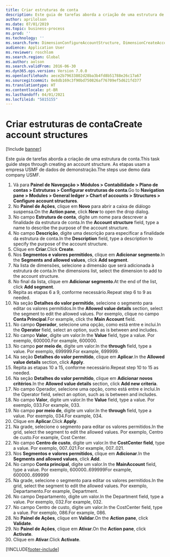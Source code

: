 ```yaml
---
title: Criar estruturas de conta
description: Este guia de tarefas aborda a criação de uma estrutura de conta.
author: aprilolson
ms.date: 07/01/2019
ms.topic: business-process
ms.prod: ''
ms.technology: ''
ms.search.form: DimensionConfigureAccountStructure, DimensionCreateAccountStructure, DimensionHierarchyAddLevel, DimensionHierarchyConstraintActivate
audience: Application User
ms.reviewer: roschlom
ms.search.region: Global
ms.author: aolson
ms.search.validFrom: 2016-06-30
ms.dyn365.ops.version: Version 7.0.0
ms.openlocfilehash: aece2b79633802d28ba3b4fd8b51788e26c17a67
ms.sourcegitcommit: 0e8db169c3f90bd750826af76709ef5d621fd377
ms.translationtype: HT
ms.contentlocale: pt-BR
ms.lasthandoff: 04/01/2021
ms.locfileid: "5815155"
---
```

# <a name="create-account-structures"></a><span data-ttu-id="4a97d-103">Criar estruturas de conta</span><span class="sxs-lookup"><span data-stu-id="4a97d-103">Create account structures</span></span>

[!include [banner](../../includes/banner.md)]

<span data-ttu-id="4a97d-104">Este guia de tarefas aborda a criação de uma estrutura de conta.</span><span class="sxs-lookup"><span data-stu-id="4a97d-104">This task guide steps through creating an account structure.</span></span> <span data-ttu-id="4a97d-105">As etapas usam a empresa USMF de dados de demonstração.</span><span class="sxs-lookup"><span data-stu-id="4a97d-105">The steps use demo data company USMF.</span></span>

1. <span data-ttu-id="4a97d-106">Vá para **Painel de Navegação > Módulos > Contabilidade > Plano de contas > Estruturas > Configurar estruturas de conta**.</span><span class="sxs-lookup"><span data-stu-id="4a97d-106">Go to **Navigation pane > Modules > General ledger > Chart of accounts > Structures > Configure account structures**.</span></span>
2. <span data-ttu-id="4a97d-107">No **Painel de Ações**, clique em **Novo** para abrir a caixa de diálogo suspensa.</span><span class="sxs-lookup"><span data-stu-id="4a97d-107">On the **Action pane**, click **New** to open the drop dialog.</span></span>
3. <span data-ttu-id="4a97d-108">No campo **Estrutura de conta**, digite um nome para descrever a finalidade da estrutura de conta.</span><span class="sxs-lookup"><span data-stu-id="4a97d-108">In the **Account structure** field, type a name to describe the purpose of the account structure.</span></span>
4. <span data-ttu-id="4a97d-109">No campo **Descrição**, digite uma descrição para especificar a finalidade da estrutura de conta.</span><span class="sxs-lookup"><span data-stu-id="4a97d-109">In the **Description** field, type a description to specify the purpose of the account structure.</span></span>
5. <span data-ttu-id="4a97d-110">Clique em **Criar**.</span><span class="sxs-lookup"><span data-stu-id="4a97d-110">Click **Create**.</span></span>
6. <span data-ttu-id="4a97d-111">Nos **Segmentos e valores permitidos**, clique em **Adicionar segmento**.</span><span class="sxs-lookup"><span data-stu-id="4a97d-111">In the **Segments and allowed values**, click **Add segment**.</span></span>
7. <span data-ttu-id="4a97d-112">Na lista de dimensões, selecione a dimensão que será adicionada à estrutura de conta.</span><span class="sxs-lookup"><span data-stu-id="4a97d-112">In the dimensions list, select the dimension to add to the account structure.</span></span>
8. <span data-ttu-id="4a97d-113">No final da lista, clique em **Adicionar segmento**.</span><span class="sxs-lookup"><span data-stu-id="4a97d-113">At the end of the list, click **Add segment**.</span></span>
9. <span data-ttu-id="4a97d-114">Repita as etapas 6 a 9, conforme necessário.</span><span class="sxs-lookup"><span data-stu-id="4a97d-114">Repeat step 6 to 9 as needed.</span></span>
10. <span data-ttu-id="4a97d-115">Na seção **Detalhes do valor permitido**, selecione o segmento para editar os valores permitidos.</span><span class="sxs-lookup"><span data-stu-id="4a97d-115">In the **Allowed value details** section, select the segment to edit the allowed values.</span></span>
    <span data-ttu-id="4a97d-116">Por exemplo, clique no campo **Conta Principal**.</span><span class="sxs-lookup"><span data-stu-id="4a97d-116">For example, click the **Main Account** field.</span></span>  
11. <span data-ttu-id="4a97d-117">No campo **Operador**, selecione uma opção, como está entre e inclui.</span><span class="sxs-lookup"><span data-stu-id="4a97d-117">In the **Operator** field, select an option, such as is between and includes.</span></span>
12. <span data-ttu-id="4a97d-118">No campo **Valor**, digite um valor.</span><span class="sxs-lookup"><span data-stu-id="4a97d-118">In the **Value** field, type a value.</span></span> <span data-ttu-id="4a97d-119">Por exemplo, 600000.</span><span class="sxs-lookup"><span data-stu-id="4a97d-119">For example, 600000.</span></span>  
13. <span data-ttu-id="4a97d-120">No campo **por meio de**, digite um valor.</span><span class="sxs-lookup"><span data-stu-id="4a97d-120">In the **through** field, type a value.</span></span> <span data-ttu-id="4a97d-121">Por exemplo, 699999.</span><span class="sxs-lookup"><span data-stu-id="4a97d-121">For example, 699999.</span></span>  
14. <span data-ttu-id="4a97d-122">Na seção **Detalhes do valor permitido**, clique em **Aplicar**.</span><span class="sxs-lookup"><span data-stu-id="4a97d-122">In the **Allowed value details** section, click **Apply**.</span></span>
15. <span data-ttu-id="4a97d-123">Repita as etapas 10 a 15, conforme necessário.</span><span class="sxs-lookup"><span data-stu-id="4a97d-123">Repeat step 10 to 15 as needed.</span></span>  
16. <span data-ttu-id="4a97d-124">Na seção **Detalhes do valor permitido**, clique em **Adicionar novos critérios**.</span><span class="sxs-lookup"><span data-stu-id="4a97d-124">In the **Allowed value details** section, click **Add new criteria**.</span></span>
17. <span data-ttu-id="4a97d-125">No campo Operador, selecione uma opção, como está entre e inclui.</span><span class="sxs-lookup"><span data-stu-id="4a97d-125">In the Operator field, select an option, such as is between and includes.</span></span>
18. <span data-ttu-id="4a97d-126">No campo **Valor**, digite um valor.</span><span class="sxs-lookup"><span data-stu-id="4a97d-126">In the **Value** field, type a value.</span></span> <span data-ttu-id="4a97d-127">Por exemplo, 033.</span><span class="sxs-lookup"><span data-stu-id="4a97d-127">For example, 033.</span></span>  
19. <span data-ttu-id="4a97d-128">No campo **por meio de**, digite um valor.</span><span class="sxs-lookup"><span data-stu-id="4a97d-128">In the **through** field, type a value.</span></span> <span data-ttu-id="4a97d-129">Por exemplo, 034.</span><span class="sxs-lookup"><span data-stu-id="4a97d-129">For example, 034.</span></span>  
20. <span data-ttu-id="4a97d-130">Clique em **Aplicar**.</span><span class="sxs-lookup"><span data-stu-id="4a97d-130">Click **Apply**.</span></span>
21. <span data-ttu-id="4a97d-131">Na grade, selecione o segmento para editar os valores permitidos.</span><span class="sxs-lookup"><span data-stu-id="4a97d-131">In the grid, select the segment to edit the allowed values.</span></span> <span data-ttu-id="4a97d-132">Por exemplo, Centro de custo.</span><span class="sxs-lookup"><span data-stu-id="4a97d-132">For example, Cost Center.</span></span>  
22. <span data-ttu-id="4a97d-133">No campo **Centro de custo**, digite um valor.</span><span class="sxs-lookup"><span data-stu-id="4a97d-133">In the **CostCenter field**, type a value.</span></span> <span data-ttu-id="4a97d-134">Por exemplo, 007..021.</span><span class="sxs-lookup"><span data-stu-id="4a97d-134">For example, 007..021.</span></span>  
23. <span data-ttu-id="4a97d-135">Nos **Segmentos e valores permitidos**, clique em **Adicionar**.</span><span class="sxs-lookup"><span data-stu-id="4a97d-135">In the **Segments and allowed values**, click **Add**.</span></span>
24. <span data-ttu-id="4a97d-136">No campo **Conta principal**, digite um valor.</span><span class="sxs-lookup"><span data-stu-id="4a97d-136">In the **MainAccount** field, type a value.</span></span> <span data-ttu-id="4a97d-137">Por exemplo, 600000..699999</span><span class="sxs-lookup"><span data-stu-id="4a97d-137">For example, 600000..699999</span></span>  
25. <span data-ttu-id="4a97d-138">Na grade, selecione o segmento para editar os valores permitidos.</span><span class="sxs-lookup"><span data-stu-id="4a97d-138">In the grid, select the segment to edit the allowed values.</span></span> <span data-ttu-id="4a97d-139">Por exemplo, Departamento.</span><span class="sxs-lookup"><span data-stu-id="4a97d-139">For example, Department.</span></span>  
26. <span data-ttu-id="4a97d-140">No campo Departamento, digite um valor.</span><span class="sxs-lookup"><span data-stu-id="4a97d-140">In the Department field, type a value.</span></span> <span data-ttu-id="4a97d-141">Por exemplo, 032.</span><span class="sxs-lookup"><span data-stu-id="4a97d-141">For example, 032.</span></span>  
27. <span data-ttu-id="4a97d-142">No campo Centro de custo, digite um valor.</span><span class="sxs-lookup"><span data-stu-id="4a97d-142">In the CostCenter field, type a value.</span></span> <span data-ttu-id="4a97d-143">Por exemplo, 086.</span><span class="sxs-lookup"><span data-stu-id="4a97d-143">For example, 086.</span></span>  
28. <span data-ttu-id="4a97d-144">No **Painel de Ações**, clique em **Validar**.</span><span class="sxs-lookup"><span data-stu-id="4a97d-144">On the **Action pane**, click **Validate**.</span></span>
29. <span data-ttu-id="4a97d-145">No **Painel de Ações**, clique em **Ativar**.</span><span class="sxs-lookup"><span data-stu-id="4a97d-145">On the **Action pane**, click **Activate**.</span></span>
30. <span data-ttu-id="4a97d-146">Clique em **Ativar**.</span><span class="sxs-lookup"><span data-stu-id="4a97d-146">Click **Activate**.</span></span>



[!INCLUDE[footer-include](../../../includes/footer-banner.md)]